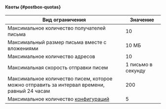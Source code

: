 #### Квоты {#postbox-quotas}

Вид ограничения | Значение    
--- | ---
Максимальное количество получателей письма | 10
Максимальный размер письма вместе с вложениями | 10 МБ
Максимальное количество адресов | 10
Максимальная скорость отправки писем | 1 письмо в секунду
Максимальное количество писем, которое можно отправить за интервал времени, равный 24 часам | 200
Максимальное количество [конфигураций](../../postbox/concepts/glossary.md#configuration) | 5
